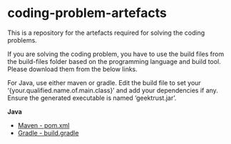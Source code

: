 # coding-problem-artefacts

This is a repository for the artefacts required for solving the coding problems.


If you are solving the coding problem, you have to use the build files from the build-files folder based on the programming language and build tool. Please download them from the below links.

For Java, use either maven or gradle. Edit the build file to set your ‘{your.qualified.name.of.main.class}’ and add your dependencies if any. Ensure the generated executable is named ‘geektrust.jar’.

<b>Java</b>
  * <a href="https://raw.githubusercontent.com/geektrust/coding-problem-artefacts/master/build-files/java/pom.xml">Maven -  pom.xml</a>
  * <a href="https://raw.githubusercontent.com/geektrust/coding-problem-artefacts/master/build-files/java/build.gradle">Gradle - build.gradle</a>

